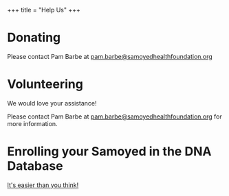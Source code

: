 +++
title = "Help Us"
+++

# Donating

Please contact Pam Barbe at [pam.barbe@samoyedhealthfoundation.org](mailto:pam.barbe@samoyedhealthfoundation.org)

# Volunteering

We would love your assistance!

Please contact Pam Barbe at [pam.barbe@samoyedhealthfoundation.org](mailto:pam.barbe@samoyedhealthfoundation.org) for more information.

# Enrolling your Samoyed in the DNA Database 

[It's easier than you think\!](/databases/adding-your-samoyed)
